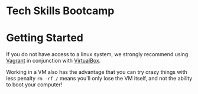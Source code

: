 # Tech Skills Bootcamp

# Getting Started

If you do not have access to a linux system, we strongly recommend using [Vagrant](https://www.vagrantup.com/) in conjunction with [VirtualBox](https://www.virtualbox.org/). 

Working in a VM also has the advantage that you can try crazy things with less penalty ``rm -rf /`` means you'll only lose the VM itself, and not the ability to boot your computer!

